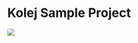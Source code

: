 <h1> Kolej Sample Project </h1>

<img src="https://user-images.githubusercontent.com/88774171/213535627-18e01eb9-c6cf-4dcf-b565-8ba334b436f4.gif" />
